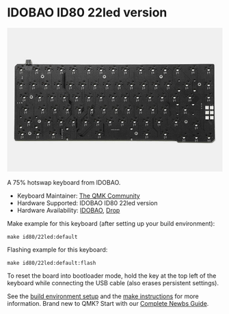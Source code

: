 # IDOBAO ID80 22led version

![ID80](https://raw.githubusercontent.com/noroadsleft/qmk_images/master/keyboards/id80/22led/id80_22led_00.jpg)

A 75% hotswap keyboard from IDOBAO.

* Keyboard Maintainer: [The QMK Community](https://github.com/qmk)
* Hardware Supported: IDOBAO ID80 22led version
* Hardware Availability: [IDOBAO](https://www.idobao.net/products/idobao-id80v2-75-hot-swappable-mechanical-keyboard-kit), [Drop](https://drop.com/buy/idobao-id80-75-hot-swappable-pcb/details?mode=guest_open)

Make example for this keyboard (after setting up your build environment):

    make id80/22led:default

Flashing example for this keyboard:

    make id80/22led:default:flash

To reset the board into bootloader mode, hold the key at the top left of the keyboard while connecting the USB cable (also erases persistent settings).

See the [build environment setup](https://docs.qmk.fm/#/getting_started_build_tools) and the [make instructions](https://docs.qmk.fm/#/getting_started_make_guide) for more information. Brand new to QMK? Start with our [Complete Newbs Guide](https://docs.qmk.fm/#/newbs).
